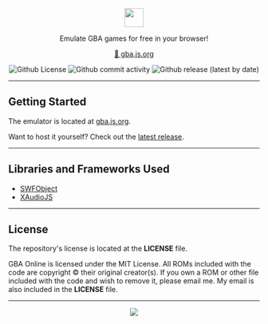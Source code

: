 <!--

GBA ONLINE;  GBA.JS.ORG;  "Online GameBoy Advance Emulator"
Copyright (C) 2021-present AYVACS
Licensed under the MIT License (view the LICENSE file for more information)

-->

<div align="center">
  <img align="center" height="38" src="https://raw.githubusercontent.com/ayvacs/gba.js.org/main/assets/logo-small.png">
  <br>
  <p align="center">Emulate GBA games for free in your browser!</p>

  <p align="center"><a target="_blank" href="https://gba.js.org">🔗 gba.js.org</a></p>

  <p align="center">
    <img alt="Github License" src="https://img.shields.io/badge/LICENSE-MIT-blue?style=for-the-badge">
    <img alt="Github commit activity" src="https://img.shields.io/github/commit-activity/m/ayvacs/gba.js.org?style=for-the-badge">
    <img alt="Github release (latest by date)" src="https://img.shields.io/github/v/release/ayvacs/gba.js.org?style=for-the-badge">
  </p>
</div>

---

## Getting Started

The emulator is located at [gba.js.org](https://gba.js.org).

Want to host it yourself? Check out the [latest release](https://github.com/ayvacs/gba.js.org/releases/latest).

---

## Libraries and Frameworks Used

* [SWFObject](http://code.google.com/p/swfobject/)
* [XAudioJS](https://github.com/taisel/XAudioJS)

---

## License

The repository's license is located at the **LICENSE** file.

GBA Online is licensed under the MIT License. All ROMs included with the code are copyright &copy; their original creator(s). If you own a ROM or other file included with the code and wish to remove it, please email me. My email is also included in the **LICENSE** file.

---

<div align="center">
    <a align="center" href="https://star-history.com/#ayvacs/gba.js.org&Timeline">
        <img src="https://api.star-history.com/svg?repos=ayvacs/gba.js.org&type=Timeline">
    </a>
</div>
